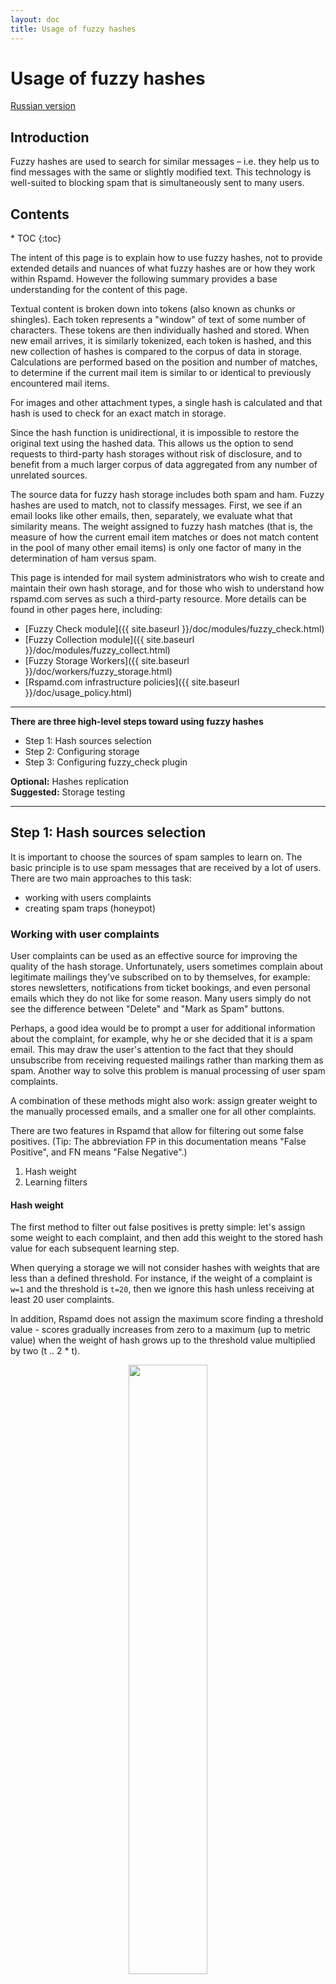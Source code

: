 ```yaml
---
layout: doc
title: Usage of fuzzy hashes
---
```


# Usage of fuzzy hashes

[Russian version](./fuzzy_storage.ru.html)

## Introduction

Fuzzy hashes are used to search for similar messages – i.e. they help us to find messages with the same or slightly modified text. This technology is well-suited to blocking spam that is simultaneously sent to many users.

<div id="toc" markdown="1">
  <h2 class="toc-header">Contents</h2>
  * TOC
  {:toc}
</div>

The intent of this page is to explain how to use fuzzy hashes, not to provide extended details and nuances of what fuzzy hashes are or how they work within Rspamd. However the following summary provides a base understanding for the content of this page.

Textual content is broken down into tokens (also known as chunks or shingles). Each token represents a "window" of text of some number of characters. These tokens are then individually hashed and stored. When new email arrives, it is similarly tokenized, each token is hashed, and this new collection of hashes is compared to the corpus of data in storage. Calculations are performed based on the position and number of matches, to determine if the current mail item is similar to or identical to previously encountered mail items.

For images and other attachment types, a single hash is calculated and that hash is used to check for an exact match in storage.

Since the hash function is unidirectional, it is impossible to restore the original text using the hashed data. This allows us the option to send requests to third-party hash storages without risk of disclosure, and to benefit from a much larger corpus of data aggregated from any number of unrelated sources.

The source data for fuzzy hash storage includes both spam and ham. Fuzzy hashes are used to match, not to classify messages. First, we see if an email looks like other emails, then, separately, we evaluate what that similarity means. The weight assigned to fuzzy hash matches (that is, the measure of how the current email item matches or does not match content in the pool of many other email items) is only one factor of many in the determination of ham versus spam.

This page is intended for mail system administrators who wish to create and maintain their own hash storage, and for those who wish to understand how rspamd.com serves as such a third-party resource. More details can be found in other pages here, including:

- [Fuzzy Check module]({{ site.baseurl }}/doc/modules/fuzzy_check.html)
- [Fuzzy Collection module]({{ site.baseurl }}/doc/modules/fuzzy_collect.html)
- [Fuzzy Storage Workers]({{ site.baseurl }}/doc/workers/fuzzy_storage.html)
- [Rspamd.com infrastructure policies]({{ site.baseurl }}/doc/usage_policy.html)

----

**There are three high-level steps toward using fuzzy hashes**

- Step 1: Hash sources selection
- Step 2: Configuring storage
- Step 3: Configuring fuzzy_check plugin

**Optional:** Hashes replication  
**Suggested:** Storage testing

----

## Step 1: Hash sources selection

It is important to choose the sources of spam samples to learn on. The basic principle is to use spam messages that are received by a lot of users. There are two main approaches to this task:

- working with users complaints
- creating spam traps (honeypot)

### Working with user complaints

User complaints can be used as an effective source for improving the quality of the hash storage. Unfortunately, users sometimes complain about legitimate mailings they’ve subscribed on to by themselves, for example: stores newsletters, notifications from ticket bookings, and even personal emails which they do not like for some reason. Many users simply do not see the difference between "Delete" and "Mark as Spam" buttons.

Perhaps, a good idea would be to prompt a user for additional information about the complaint, for example, why he or she decided that it is a spam email. This may draw the user's attention to the fact that they should unsubscribe from receiving requested mailings rather than marking them as spam. Another way to solve this problem is manual processing of user spam complaints.

A combination of these methods might also work: assign greater weight to the manually processed emails, and a smaller one for all other complaints.

There are two features in Rspamd that allow for filtering out some false positives. (Tip: The abbreviation FP in this documentation means "False Positive", and FN means "False Negative".)

1. Hash weight
2. Learning filters

#### Hash weight

The first method to filter out false positives is pretty simple: let's assign some weight to each complaint, and then add this weight to the stored hash value for each subsequent learning step.

When querying a storage we will not consider hashes with weights that are less than a defined threshold. For instance, if the weight of a complaint is `w=1` and the threshold is `t=20`, then we ignore this hash unless receiving at least 20 user complaints.

In addition, Rspamd does not assign the maximum score finding a threshold value - scores gradually increases from zero to a maximum (up to metric value) when the weight of hash grows up to the threshold value multiplied by two (t .. 2 * t).

<center><img class="img-responsive" src="{{ site.baseurl }}/img/rspamd-fuzzy-1.png" width="50%"></center>

#### Learning filters

The second method to filter out false positives, as reported through user complaints, allows you to write certain conditions that can skip learning or change a value of a hash, for instance, for emails from a specific domain. Such filters are written in the Lua language. The possibilities for these filters are quite extensive. However, they require manual writing and configuring.

### Configuring spam traps

This "honey pot" method of improving the value of a hash storage requires a mailbox that doesn't receive legitimate emails - it should only receive spam emails. The main idea here is that a large volume of fresh, (perhaps 100%) guaranteed spam will be continually received, following current patterns, providing a huge corpus of fuzzy hash data for comparison with email coming in to live mailboxes. As described above, user interpretation of spam is subject to some degree of error. A corpus of user-described spam is not as reliable as a spam trap, where matches are very highly likely to indicate that a new inbound mail item is also spam. 

One way to configure a spam trap is to expose addresses to spammer databases, and not show them to legitimate users. This can be accomplished, for example, by putting email addresses in a hidden *iframe* element on a fairly popular website. This element is not visible to users due to the *hidden* property or zero size, but it is visible to spam bots. This method is not as effective as it was some years ago, as spammers have learnt how to avoid such traps.

Another way to create a trap is to find domains that were popular in the past but that are no longer functional. Domain names like this can be found in many spam databases. Buy domains and allow all inbound mail to go to a catch-all address, where it is processed for fuzzy hashing and then purged. In general, setting your own traps like this is only reasonable for large mail systems, as it might be expensive both in terms of maintenance and with direct expenses like domain purchases.

----

## Step 2: Configuring storage

The Rspamd process that is responsible for fuzzy hash storage is called the [`fuzzy_storage`]({{ site.baseurl }}/workers/fuzzy_storage.html) worker. The information here should be useful whether you are using local or remote storage.

This process performs the following functions which will be detailed below.

1. Data storage
1. Hash expiration
1. Access control (read and write)
1. Transport protocol encryption
1. Replication

The configuration for the `worker "fuzzy"` section begins in `/etc/rspamd/rspamd.conf`.  
An `.include` directive there links to `/etc/rspamd/local.d/worker-fuzzy.inc`, which is where local settings activate and configure this process. (Earlier documentation referred to `/etc/rspamd/rspamd.conf.local`.)


### Sample configuration

The following is a sample configuration for this fuzzy storage worker process, which will be explained and referred to below. Please refer to [this page]({{ site.baseurl }}/workers/fuzzy_storage.html#configuration) for any settings not profiled here.

~~~ucl
worker "fuzzy" {
  # Socket to listen on (UDP and TCP from rspamd 1.3)
  bind_socket = "*:11335";

  # Number of processes to serve this storage (useful for read scaling)
  count = 4;

  # Backend ("sqlite" or "redis" - default "sqlite")
  backend = "sqlite";

  # sqlite: Where data file is stored (must be owned by rspamd user)
  database = "${DBDIR}/fuzzy.db";

  # Hashes storage time (3 months)
  expire = 90d;

  # Synchronize updates to the storage each minute
  sync = 1min;
}
~~~

This sample shows an entire section, not as you will see it in the file, but as it looks to the controller when the setting details are collected from all files (with the `.include` directive) : Be sure to put changes in the .inc file, without the `worker` wrapper.

By default, the fuzzy_storage process is not active, with the `count=-1` directive found in the core file. To activate fuzzy storage, the local .inc file gets the `count=4` directive as seen above.

The `expire` and `sync` values are related to database cleanup and performance, as described below.

Fuzzy storage works with hashes and not with email messages. A [worker/scanner process](/doc/workers/normal.html) or a [controller process](/doc/workers/controller.html) convert emails to hashes before connecting to this process for fuzzy processing. In this sample, we see the fuzzy storage process that operates on the sqlite database is listening on socket 11335 for UDP requests from the other processes to query or update the storage. 

<center><img class="img-responsive" src="{{ site.baseurl }}/img/rspamd-fuzzy-2.png" width="75%"></center>


### Data storage

The database engine, namely sqlite3, imposes some restrictions on the storage architecture. The most important concern is that sqlite cannot deal well with concurrent write requests. This translates to database performance being degraded significantly.

To manage this, Rspamd hash storage always writes to the database strictly from one process, the fuzzy storage worker. This one process maintains the updates queue whilst all other processes simply forward write requests from clients to this process. The updates queue is written to disk once per minute by default, configurable with the `sync` setting seen in the sample.

This architecture is optimized with priority given to read requests.


### Hash expiration

Another major function of the fuzzy storage worker is to remove obsolete hashes, using the `expire` setting, above.

Spam patterns change as tactics are found to be more or less successful. Blasts of spam go out, and after some period of time, anywhere from days to months, spammers change the patterns, because they know systems like this are operating on their data. Since the "effective lifetime" of spam mailings is always limited, there is no reason to store all hashes permanently. Therefore, based on experiemce, it recommended to store the hashes for no longer than about three months.

It would be prudent to compare the volume of hashes learned over some time with available RAM. For example, 400 thousands hashes may occupy about 100 Mb and 1.5 million hashes may occupy 0.5 Gb. It is not recommended to increase storage size more than the available RAM size due to a significant performance degradation. That is, don't rely on swap space, and don't choke other processes for resources. If you have a small volume of hashes suitable for learning, start with an expiration time of 90 days. Tune that down if the volume of data over that time period results in an unsuitable amount of available RAM - for example, if peak-time available RAM goes down to 20%, reduce the expiration time to 70 days, and see if data expiring from storage releases a more acceptable amount of RAM.


### Access control

Rspamd does not allow changes to fuzzy storage by default. Any server connecting via UDP to the fuzzy_storage process must be authorized. A list of trusted IP-addresses and/or networks must be provided to make learning possible. Practically, it is better to write from the local address only (127.0.0.1) since fuzzy storage uses UDP that is not protected from source IP forgery.

~~~ucl
worker "fuzzy" {
  # Same options as before ...
  allow_update = ["127.0.0.1"];

  # or 10.0.0.0/8, for internal network
}
~~~

The `allow_update` setting is a comma-delimited array of strings, or a [map]({{ site.baseurl }}/doc/modules/multimap.html) of IP addresses, that are allowed to perform changes to fuzzy storage - You should also set `read_only` = no in your fuzzy_check plugin, see step 3 below.

Transport protocol encryption might also be used for access control purposes...


### Transport protocol encryption

The fuzzy hashes protocol allows optional (opportunistic) or mandatory encryption based on public-key cryptography. This feature is useful for creating restricted storages where access is allowed exclusively to customers or other business partners who have a generated public key.

**How this works:**

- The configuration is modified in `/etc/rspamd/local.d/worker-fuzzy.inc` of the local system running the fuzzy_storage worker. One public/private keypair is set for each remote UDP client that will connect on port 11335.
- One unique **public** key is given to each unique client system, so that only that one system can use that one key.

<center><img class="img-responsive" src="{{ site.baseurl }}/img/rspamd-fuzzy-3.png" width="75%"></center>

The encryption architecture uses cryptobox construction: <https://nacl.cr.yp.to/box.html> and it is similar to the algorithm for end-to-end encryption used in the DNSCurve protocol: <https://dnscurve.org/>.

To configure transport encryption, create a keypair for the storage server, using the command `rspamadm keypair -u`. Each time this is run, unique output is returned as seen in this example (the order of the name=value pairs may change each time this is run) :

~~~ucl
keypair {
    pubkey = "og3snn8s37znxz53mr5yyyzktt3d5uczxecsp3kkrs495p4iaxzy";
    privkey = "o6wnij9r4wegqjnd46dyifwgf5gwuqguqxzntseectroq7b3gwty";
    id = "f5yior1ag3csbzjiuuynff9tczknoj9s9b454kuonqknthrdbwbqj63h3g9dht97fhp4a5jgof1eiifshcsnnrbj73ak8hkq6sbrhed";
    encoding = "base32";
    algorithm = "curve25519";
    type = "kex";
}
~~~

The  **public** `pubkey` should be copied manually to the remote host, or published in any way that guarantees the reliability (e.g. certified digital signature or HTTPS-site hosting). As always the **private** `privkey` should never be published or shared.

Each storage can use any number of keys simultaneously, one for each remote client:

~~~ucl
worker "fuzzy" {
  # Same options as before ...
  keypair {
    pubkey = ...
    privkey = ...
  }
  keypair {
    pubkey = ...
    privkey = ...
  }
  keypair {
    pubkey = ...
    privkey = ...
  }
}
~~~

This mechanism is optional unless explicitly made mandatory. To enable mandatory encryption mode, add the `encrypted_only` option. Then, client systems without a valid public key are not able to access the storage in this mode.

~~~ucl
worker "fuzzy" {
  # Same options as before ...
  encrypted_only = true;

  keypair {
    ...
  }
  ...
}
~~~


### Hash replication

It is often desirable to have a local copy of remote fuzzy storage. For this, Rspamd supports hash replication, which is managed by the fuzzy storage worker. Details for replication setup are below in Step 4.

----

## Step 3: Configuring `fuzzy_check` plugin

`fuzzy_check` plugin is used by scanner processes for querying a storage and by controller processes for learning fuzzy hashes.

Plugin functions:

1. Email processing and hashes creating from the email parts and attachements
2. Querying and learning the storage
3. Transport Encryption

Learning is performing by `rspamc fuzzy_add` command:

```
$ rspamc -f 1 -w 10 fuzzy_add <message|directory|stdin>
```

Where `-w` parameter is for setting the hash weight discussed above whilst `-f` parameter specifies the flag number.

Flags allow to store hashes of different origin in storage. For example, the hash of spam traps, hashes of user complaints and hashes of emails that come from a "white" list. Each flag may be associated with its own symbol and have a weight while checking emails:

<center><img class="img-responsive" src="{{ site.baseurl }}/img/rspamd-fuzzy-4.png" width="75%"></center>

Symbol name could also be used instead of a numeric flag during learning, e.g.:

```
$ rspamc -S FUZZY_DENIED -w 10 fuzzy_add <message|directory|stdin>
```

To match symbols with the corresponding flags you can use the `rule` section.

local.d/fuzzy_check.conf example:

~~~ucl
rule "local" {
    # Fuzzy storage server list
    servers = "localhost:11335";
    # Default symbol for unknown flags
    symbol = "LOCAL_FUZZY_UNKNOWN";
    # Additional mime types to store/check
    mime_types = ["*"];
    # Hash weight threshold for all maps
    max_score = 20.0;
    # Whether we can learn this storage
    read_only = no;
    # Ignore unknown flags
    skip_unknown = yes;
    # Hash generation algorithm
    algorithm = "mumhash";
    # Use direct hash for short texts
    short_text_direct_hash = true;

    # Map flags to symbols
    fuzzy_map = {
        LOCAL_FUZZY_DENIED {
            # Local threshold
            max_score = 20.0;
            # Flag to match
            flag = 11;
        }
        LOCAL_FUZZY_PROB {
            max_score = 10.0;
            flag = 12;
        }
        LOCAL_FUZZY_WHITE {
            max_score = 2.0;
            flag = 13;
        }
    }
}
~~~

local.d/fuzzy_group.conf example:

~~~ucl
max_score = 12.0;
symbols = {
    "LOCAL_FUZZY_UNKNOWN" {
        weight = 5.0;
        description = "Generic fuzzy hash match";
    }
    "LOCAL_FUZZY_DENIED" {
        weight = 12.0;
        description = "Denied fuzzy hash";
    }
    "LOCAL_FUZZY_PROB" {
        weight = 5.0;
        description = "Probable fuzzy hash";
    }
    "LOCAL_FUZZY_WHITE" {
        weight = -2.1;
        description = "Whitelisted fuzzy hash";
    }
}
~~~

Let’s discuss some useful options that could be set in the module.

Firstly, `max_score` specifies the threshold for a hash weight:

<center><img class="img-responsive" src="{{ site.baseurl }}/img/rspamd-fuzzy-1.png" width="50%"></center>

Another useful option is `mime_types` that specifies what attachments types are checked (or learned) using this fuzzy rule. This parameter contains a list of valid types in format: `["type/subtype", "*/subtype", "type/*", "*"]`, where `*` matches any valid type. In practice, it is quite useful to save the hashes for all `application/*` attachments. Texts and embedded images are implicitly checked by `fuzzy_check` plugin, so there is no need to add `image/*` in the list of scanned attachments. Please note that attachments and images are searched for the exact match whilst texts are matched using the approximate algorithm (shingles).

`read_only` is quite an important option required for storage learning. It is set to `read_only=true` by default, restricting thus a storage's learning:

~~~ucl
read_only = true; # disallow learning
read_only = false; # allow learning
~~~

`Encryption_key` parameter specifies the **public** key of a storage and enables encryption for all requests.

`Algorithm` parameter specifies the algorithm for generating hashes from text parts of emails (for attachments and images [blake2b](https://blake2.net/) is always used).

Initially, rspamd used merely siphash algorithm. However, it has some performance issues, especially on obsolete hardware (CPU until Intel Haswell). Therefore it could be better to use another algorithms when creating a new storage:

* `xxhash`
* `mumhash`
* `fasthash`

For the vast majority of configurations we recommend to use `mumhash` or `fasthash` that shows an excellent performance on a wide variety of platforms. You can also evaluate the performance of different algorithms by compiling the tests set from rspamd sources:

```
$ make rspamd-test
```

and run the test suite of different variants of hash algorithms on a specific platform:

```
test/rspamd-test -p /rspamd/shingles
```

**Important note:** it is not possible to change the parameter without losing all data in the storage, as only one algorithm can be used simultaneously for each storage. Conversion of one type of hash to another is impossible by design as a hash function cannot be reversed.

### Condition scripts for the learning

As the `fuzzy_check` plugin is responsible for learning, we create the script within its configuration. This script checks if a email is suitable for learning. Script should return a Lua function with exactly one argument of [`rspamd_task`]({{ site.baseurl }}/doc/lua/rspamd_task.html) type. This function should return either a boolean value: `true` - learn, `false` - skip learning, or a pair of a boolean value and numeric value - new flag value in case it is required to modify the hash flag. Parameter `learn_condition` is used to setup learn script. The most convenient way to set the script is to write it as a multiline string supported by `UCL`:

~~~ucl
# Fuzzy check plugin configuration snippet
learn_condition = <<EOD
return function(task)
  return true -- Always learn
end
EOD;
~~~

Here are some practical examples of useful scripts. For instance, if we want to restrict learning for messages that come from certain domains:

~~~lua
return function(task)
  local skip_domains = {
    'example.com',
    'google.com',
  }

  local from = task:get_from()

  if from and from[1] and from[1]['addr'] then
    for i,d in ipairs(skip_domains) do
      if string.find(from[1]['addr'], d) then
        return false
      end
    end
  end


end
~~~

Also, it is useful to split hashes to various flags in accordance with their source. For example, such sources may be encoded in the `X-Source` title. For instance, we have the following match between flags and sources:

* `honeypot` - "black" list: 1
* `users_unfiltered` - "gray" list: 2
* `users_filtered` - "black" list: 1
* `FP` - "white" list: 3

Then the script that provides this logic may be as following:

~~~lua
return function(task)
  local skip_headers = {
    ['X-Source'] = function(hdr)
      local sources = {
        honeypot = 1,
        users_unfiltered = 2,
        users_filtered = 1,
        FP = 3
      }
      local fl = sources[hdr]

      if fl then return true,fl end -- Return true + new flag
      return false
    end
  }

  for h,f in pairs(skip_headers) do
    local hdr = task:get_header(h) -- Check for interesting header
    if h then
      return f(hdr) -- Call its handler and return result
    end
  end

  return false -- Do not learn if specified header is missing
end
~~~

## Step 4: Hashes replication

It is often desired to have a local copy of the remote storage. Rspamd supports replication for this purposes that is implemented in the hashes storage since version 1.3:

<center><img class="img-responsive" src="{{ site.baseurl }}/img/rspamd-fuzzy-5.png" width="75%"></center>

The hashes transfer is initiated by the replication **master**. It sends hash update commands, such as adding, modifying or deleting, to all specified slaves. Hence, the slaves should be able to accept such a connection from the master - it should be considered while configuring a firewall.

A slave normally listens on the same port 11335 (by default) over TCP to accept a connection. The master and the slave synchronization are occurred via the HTTP protocol with HTTPCrypt transport encryption. The slave checks the update version to prevent repeated or invalid updates. If the master's version is less or equal to the local one, then the update is rejected. But if the master is ahead of the slave for  more than one version, the following message will appear in the log file of the slave:

```
rspamd_fuzzy_mirror_process_update: remote revision: XX is newer more than 1 revision than ours: YY, cold sync is recommended
```

In this case we recommend to re-create the database through a "cold" synchronization.

### The "cold" synchronization

This procedure is used to initialize a new slave or to recover a slave after the communications with the master is interrupted.

To synchronize the master host you need to stop rspamd service and create a dump of hash database. In theory, you can skip this step, however, if a version of the master increases by more than one while database cloning, it will be required to repeat the procedure:

```
sqlite3 /var/lib/rspamd/fuzzy.db ".backup fuzzy.sql"
```

Afterwards, copy the output file `fuzzy.sql` to all the slaves (it can be done without stopping rspamd service on the slaves):

```
sqlite3 /var/lib/rspamd/fuzzy.db ".restore fuzzy.sql"
```

After all, you can run rspamd on the slaves and then switch on the master.

### Replication setup

You can set the replication in the hashes storage configuration file, namely `worker-fuzzy.inc`. Master replication is configured as follows:

~~~ucl
# Fuzzy storage worker configuration snippet
# Local keypair (rspamadm keypair -u)
sync_keypair {
    pubkey = "xxx";
    privkey = "ppp";
    encoding = "base32";
    algorithm = "curve25519";
    type = "kex";
}
# Remote slave
slave {
        name = "slave1";
        hosts = "slave1.example.com";
        key = "yyy";
}
slave {
        name = "slave2";
        hosts = "slave2.example.com";
        key = "zzz";
}
~~~

Let’s focus on configuring the encryption keys. Typically, rspamd does not require dedicated setup for a client's keypair as such a keypair is generated automatically. However, in replication case, the master acts as the client, so you can set a specific (public) key on the slaves for better access control. The slaves will allow updates merely for hosts that are using this key. It is also possible to set allowed IP-addresses of the master, but public key based protection seems to be more reliable. As an option, you can combine these methods.

The slave setup looks similar:

~~~ucl
# Fuzzy storage worker configuration snippet
# We assume it is slave1 with pubkey 'yyy'
sync_keypair {
    pubkey = "yyy";
    privkey = "PPP";
    encoding = "base32";
    algorithm = "curve25519";
    type = "kex";
}

# Allow update from these hosts only
masters = "master.example.com";
# Also limit updates to this specific public key
master_key = "xxx";
~~~

It is possible to set a flag translation from the master to the slave in order to avoid conflicts with the local hashes. For example, if we want to translate the flags `1`, `2` and `3` to the flags `10`, `20` and `30` accordingly, we can use the following configuration:

~~~ucl
# Fuzzy storage worker configuration snippet
master_flags {
  "1" = 10;
  "2" = 20;
  "3" = 30;
};
~~~


## Storage testing

To test the storage you can use `rspamadm control fuzzystat` command:

```
Statistics for storage 73ee122ac2cfe0c4f12
invalid_requests: 6.69M
fuzzy_expired: 35.57k
fuzzy_found: (v0.6: 0), (v0.8: 0), (v0.9: 0), (v1.0+: 20.10M)
fuzzy_stored: 425.46k
fuzzy_shingles: (v0.6: 0), (v0.8: 41.78k), (v0.9: 23.60M), (v1.0+: 380.87M)
fuzzy_checked: (v0.6: 0), (v0.8: 95.29k), (v0.9: 55.47M), (v1.0+: 1.01G)

Keys statistics:
Key id: icy63itbhhni8
        Checked: 1.00G
        Matched: 18.29M
        Errors: 0
        Added: 1.81M
        Deleted: 0

        IPs stat:
        x.x.x.x
                Checked: 131.23M
                Matched: 1.85M
                Errors: 0
                Added: 0
                Deleted: 0

        x.x.x.x
                Checked: 119.86M
                ...
```

Primarily, a general storage statistics is shown, namely the number of stored and obsolete hashes, as well as the requests distribution for versions of the client Protocol:

* `v0.6` - requests from rspamd 0.6 - 0.8 (older versions, compatibility is limited)
* `v0.8` - requests from rspamd 0.8 - 0.9 (partially compatible)
* `v0.9` - unencrypted requests from rspamd 0.9+ (fully compatible)
* `v1.1` - encrypted requests from rspamd 1.1+ (fully compatible)

And then detailed statistics is displayed for each of the keys configured in the storage and for the latest requested client IP-addresses. In conclusion, we see the overall statistics on IP-addresses.

To change the output from this command, you can use the following options:

* `-n`: display raw numbers without reduction
* `--short`: do not display detailed statistics on the keys and IP-addresses
* `--no-keys`: do not show statistics on keys
* `--no-ips`: do not show statistics on IP-addresses
* `--sort`: sort:
  + `checked`: by the number of trusted hashes (default)
  + `matched`: by the number of found hashes
  + `errors`: by the number of failed requests
  + `ip`: by IP-address lexicographically

e.g.

```
rspamadm control fuzzystat -n
```

